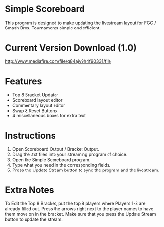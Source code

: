 # Simple Scoreboard
This program is designed to make updating the livestream layout for FGC / Smash Bros. Tournaments simple and efficient.

# Current Version Download (1.0)
http://www.mediafire.com/file/q84ajv9h4f90331/file

# Features
- Top 8 Bracket Updator
- Scoreboard layout editor
- Commentary layout editor
- Swap & Reset Buttons
- 4 miscellaneous boxes for extra text

# Instructions
1. Open Scoreboard Output / Bracket Output.
2. Drag the .txt files into your streaming program of choice.
3. Open the Simple Scoreboard program.
4. Type what you need in the corresponding fields.
5. Press the Update Stream button to sync the program and the livestream.

# Extra Notes
To Edit the Top 8 Bracket, put the top 8 players where Players 1-8 are already filled out. 
Press the arrows right next to the player names to have them move on in the bracket. 
Make sure that you press the Update Stream button to update the stream.
